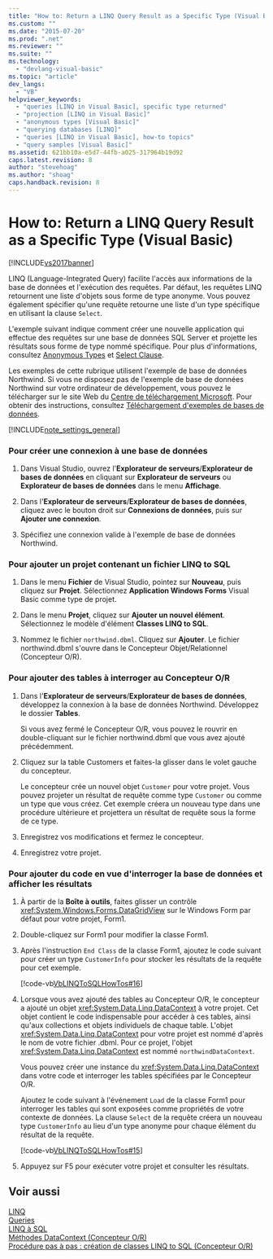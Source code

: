```yaml
---
title: "How to: Return a LINQ Query Result as a Specific Type (Visual Basic) | Microsoft Docs"
ms.custom: ""
ms.date: "2015-07-20"
ms.prod: ".net"
ms.reviewer: ""
ms.suite: ""
ms.technology: 
  - "devlang-visual-basic"
ms.topic: "article"
dev_langs: 
  - "VB"
helpviewer_keywords: 
  - "queries [LINQ in Visual Basic], specific type returned"
  - "projection [LINQ in Visual Basic]"
  - "anonymous types [Visual Basic]"
  - "querying databases [LINQ]"
  - "queries [LINQ in Visual Basic], how-to topics"
  - "query samples [Visual Basic]"
ms.assetid: 621bb10a-e5d7-44fb-a025-317964b19d92
caps.latest.revision: 8
author: "stevehoag"
ms.author: "shoag"
caps.handback.revision: 8
---
```

# How to: Return a LINQ Query Result as a Specific Type (Visual Basic)
[!INCLUDE[vs2017banner](../../../../visual-basic/includes/vs2017banner.md)]

LINQ \(Language\-Integrated Query\) facilite l'accès aux informations de la base de données et l'exécution des requêtes.  Par défaut, les requêtes LINQ retournent une liste d'objets sous forme de type anonyme.  Vous pouvez également spécifier qu'une requête retourne une liste d'un type spécifique en utilisant la clause `Select`.  
  
 L'exemple suivant indique comment créer une nouvelle application qui effectue des requêtes sur une base de données SQL Server et projette les résultats sous forme de type nommé spécifique.  Pour plus d'informations, consultez [Anonymous Types](../../../../visual-basic/programming-guide/language-features/objects-and-classes/anonymous-types.md) et [Select Clause](../../../../visual-basic/language-reference/queries/select-clause.md).  
  
 Les exemples de cette rubrique utilisent l'exemple de base de données Northwind.  Si vous ne disposez pas de l'exemple de base de données Northwind sur votre ordinateur de développement, vous pouvez le télécharger sur le site Web du [Centre de téléchargement Microsoft](http://go.microsoft.com/fwlink/?LinkID=98088).  Pour obtenir des instructions, consultez [Téléchargement d'exemples de bases de données](../Topic/Downloading%20Sample%20Databases.md).  
  
 [!INCLUDE[note_settings_general](../../../../csharp/language-reference/compiler-messages/includes/note-settings-general-md.md)]  
  
### Pour créer une connexion à une base de données  
  
1.  Dans Visual Studio, ouvrez l'**Explorateur de serveurs**\/**Explorateur de bases de données** en cliquant sur **Explorateur de serveurs** ou **Explorateur de bases de données** dans le menu **Affichage**.  
  
2.  Dans l'**Explorateur de serveurs**\/**Explorateur de bases de données**, cliquez avec le bouton droit sur **Connexions de données**, puis sur **Ajouter une connexion**.  
  
3.  Spécifiez une connexion valide à l'exemple de base de données Northwind.  
  
### Pour ajouter un projet contenant un fichier LINQ to SQL  
  
1.  Dans le menu **Fichier** de Visual Studio, pointez sur **Nouveau**, puis cliquez sur **Projet**.  Sélectionnez **Application Windows Forms** Visual Basic comme type de projet.  
  
2.  Dans le menu **Projet**, cliquez sur **Ajouter un nouvel élément**.  Sélectionnez le modèle d'élément **Classes LINQ to SQL**.  
  
3.  Nommez le fichier `northwind.dbml`.  Cliquez sur **Ajouter**.  Le fichier northwind.dbml s'ouvre dans le Concepteur Objet\/Relationnel \(Concepteur O\/R\).  
  
### Pour ajouter des tables à interroger au Concepteur O\/R  
  
1.  Dans l'**Explorateur de serveurs**\/**Explorateur de bases de données**, développez la connexion à la base de données Northwind.  Développez le dossier **Tables**.  
  
     Si vous avez fermé le Concepteur O\/R, vous pouvez le rouvrir en double\-cliquant sur le fichier northwind.dbml que vous avez ajouté précédemment.  
  
2.  Cliquez sur la table Customers et faites\-la glisser dans le volet gauche du concepteur.  
  
     Le concepteur crée un nouvel objet `Customer` pour votre projet.  Vous pouvez projeter un résultat de requête comme type `Customer` ou comme un type que vous créez.  Cet exemple créera un nouveau type dans une procédure ultérieure et projettera un résultat de requête sous la forme de ce type.  
  
3.  Enregistrez vos modifications et fermez le concepteur.  
  
4.  Enregistrez votre projet.  
  
### Pour ajouter du code en vue d'interroger la base de données et afficher les résultats  
  
1.  À partir de la **Boîte à outils**, faites glisser un contrôle <xref:System.Windows.Forms.DataGridView> sur le Windows Form par défaut pour votre projet, Form1.  
  
2.  Double\-cliquez sur Form1 pour modifier la classe Form1.  
  
3.  Après l'instruction `End Class` de la classe Form1, ajoutez le code suivant pour créer un type `CustomerInfo` pour stocker les résultats de la requête pour cet exemple.  
  
     [!code-vb[VbLINQToSQLHowTos#16](../../../../visual-basic/programming-guide/language-features/linq/codesnippet/visualbasic/StoredProcedureHowTo/Form8.vb#16)]  
  
4.  Lorsque vous avez ajouté des tables au Concepteur O\/R, le concepteur a ajouté un objet <xref:System.Data.Linq.DataContext> à votre projet.  Cet objet contient le code indispensable pour accéder à ces tables, ainsi qu'aux collections et objets individuels de chaque table.  L'objet <xref:System.Data.Linq.DataContext> pour votre projet est nommé d'après le nom de votre fichier .dbml.  Pour ce projet, l'objet <xref:System.Data.Linq.DataContext> est nommé `northwindDataContext`.  
  
     Vous pouvez créer une instance du <xref:System.Data.Linq.DataContext> dans votre code et interroger les tables spécifiées par le Concepteur O\/R.  
  
     Ajoutez le code suivant à l'événement `Load` de la classe Form1 pour interroger les tables qui sont exposées comme propriétés de votre contexte de données.  La clause `Select` de la requête créera un nouveau type `CustomerInfo` au lieu d'un type anonyme pour chaque élément du résultat de la requête.  
  
     [!code-vb[VbLINQToSQLHowTos#15](../../../../visual-basic/programming-guide/language-features/linq/codesnippet/visualbasic/StoredProcedureHowTo/Form8.vb#15)]  
  
5.  Appuyez sur F5 pour exécuter votre projet et consulter les résultats.  
  
## Voir aussi  
 [LINQ](../../../../visual-basic/programming-guide/language-features/linq/index.md)   
 [Queries](../../../../visual-basic/language-reference/queries/queries.md)   
 [LINQ à SQL](../Topic/LINQ%20to%20SQL.md)   
 [Méthodes DataContext \(Concepteur O\/R\)](/visual-studio/data-tools/datacontext-methods-o-r-designer)   
 [Procédure pas à pas : création de classes LINQ to SQL \(Concepteur O\/R\)](../Topic/Walkthrough:%20Creating%20LINQ%20to%20SQL%20Classes%20\(O-R%20Designer\).md)
